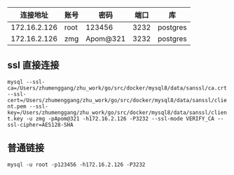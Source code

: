 | 连接地址     | 账号   | 密码       | 端口   | 库       |
| ------------ |------|----------|------| -------- |
| 172.16.2.126 | root | 123456   | 3232 | postgres |
| 172.16.2.126 | zmg  | Apom@321 | 3232 | postgres |

## ssl 直接连接

`mysql --ssl-ca=/Users/zhumenggang/zhu_work/go/src/docker/mysql8/data/sanssl/ca.crt --ssl-cert=/Users/zhumenggang/zhu_work/go/src/docker/mysql8/data/sanssl/client.pem --ssl-key=/Users/zhumenggang/zhu_work/go/src/docker/mysql8/data/sanssl/client.key -u zmg -pApom@321 -h172.16.2.126 -P3232 --ssl-mode VERIFY_CA --ssl-cipher=AES128-SHA
`
## 普通链接

`mysql -u root -p123456 -h172.16.2.126 -P3232`
